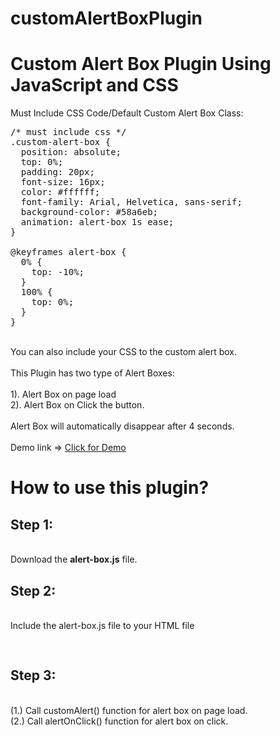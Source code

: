 # customAlertBoxPlugin
<h1>Custom Alert Box Plugin Using JavaScript and CSS </h1>

Must Include CSS Code/Default Custom Alert Box Class:
<br/>

<pre>
/* must include css */
.custom-alert-box {
  position: absolute;
  top: 0%;
  padding: 20px;
  font-size: 16px;
  color: #ffffff;
  font-family: Arial, Helvetica, sans-serif;
  background-color: #58a6eb;
  animation: alert-box 1s ease;
}

@keyframes alert-box {
  0% {
    top: -10%;
  }
  100% {
    top: 0%;
  }
}
</pre>
</br>
You can also include your CSS to the custom alert box. <br/>
<br/>
This Plugin has two type of Alert Boxes: <br/>
<br/>
1). Alert Box on page load <br/>
2). Alert Box on Click the button. <br/>
<br/>
Alert Box will automatically disappear after 4 seconds.<br/>
<br/>
Demo link => <a href="https://surajaswal-dev.github.io/customAlertBoxPlugin/">Click for Demo</a>
<br/>
<h1>How to use this plugin?</h1>
<h2>Step 1:</h2><br/>
Download the <b>alert-box.js</b> file.<br/>
<h2>Step 2:</h2><br/>
Include the alert-box.js file to your HTML file<br/>
<pre>
   <script src="alert-box.js"></script>
</pre>
<h2>Step 3:</h2><br/>
(1.) Call customAlert() function for alert box on page load. <br/>
(2.) Call alertOnClick() function for alert box on click. <br/>
<pre>
 <script defer>
     customAlert('This is custom alert Box !'); //alert box on load
     alertOnClick('allow', 'alert-b', 'Custom Alert Box onClick'); //alert box on click
  </script>  
</pre>
